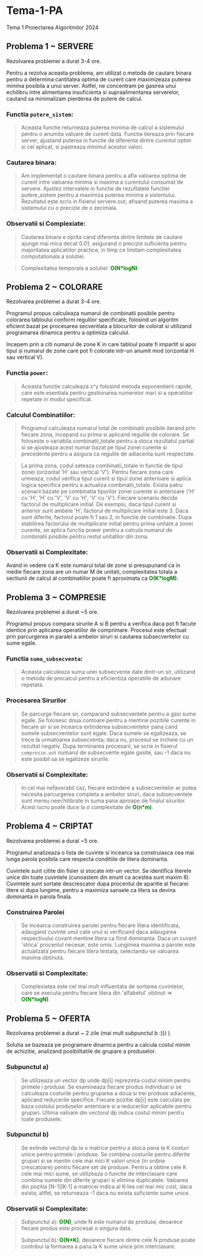 # Tema-1-PA
Tema 1 Proiectarea Algoritmilor 2024
## **Problema 1 ~ SERVERE**

Rezolvarea problemei a durat 3-4 ore.

Pentru a rezolva aceasta problema, am utilizat o metoda de cautare binara pentru a determina cantitatea optima de curent care maximizeaza puterea minima posibila a unui server. Astfel, ne concentram pe gasirea unui echilibru intre alimentarea insuficienta si supraalimentarea serverelor, cautand sa minimalizam pierderea de putere de calcul.

### Functia `putere_sistem`:

> Aceasta functie returneaza puterea minima de calcul a sistemului pentru o anumita valoare de curent data. Functia itereaza prin fiecare server, ajustand puterea in functie de diferenta dintre curentul optim si cel aplicat, si pastreaza minimul acestor valori.

### Cautarea binara:

> Am implementat o cautare binara pentru a afla valoarea optima de curent intre valoarea minima si maxima a curentului consumat de servere. Ajustez intervalele in functie de rezultatele functiei putere_sistem pentru a maximiza puterea minima a sistemului.
Rezultatul este scris in fisierul servere.out, afisand puterea maxima a sistemului cu o precizie de o zecimala.

### Observatii si Complexiate:
> Cautarea binara e oprita cand diferenta dintre limitele de cautare ajunge mai mica decat 0.01, asigurand o precizie suficienta pentru majoritatea aplicatiilor practice, in timp ce limitam complexitatea computationala a solutiei.

> Complexitatea temporala a solutiei: <span style="color:green">**O(N*logN)**</span>.


## **Problema 2 ~ COLORARE**

Rezolvarea problemei a durat 3-4 ore.

Programul propus calculeaza numarul de combinatii posibile pentru colorarea tabloului conform regulilor specificate, folosind un algoritm eficient bazat pe procesarea secventiala a blocurilor de colorat si utilizand programarea dinamica pentru a optimiza calculul.

Incepem prin a citi numarul de zone
K in care tabloul poate fi impartit si apoi tipul si numarul de zone care pot fi colorate intr-un anumit mod (orizontal H sau vertical V).

### Functia `power`:
> Aceasta functie calculeaza x^y folosind metoda exponentierii rapide, care este esentiala pentru gestionarea numerelor mari si a operatiilor repetate in modul specificat.

### Calculul Combinatiilor:
> Programul calculeaza numarul total de combinatii posibile iterand prin fiecare zona, incepand cu prima si aplicand regulile de colorare. Se foloseste o variabila combinatii_totale pentru a stoca rezultatul partial si se ajusteaza acest numar bazat pe tipul zonei curente si precedente pentru a asigura ca regulile de adiacenta sunt respectate.

> La prima zona, codul seteaza combinatii_totale in functie de tipul zonei (orizontal 'H' sau vertical 'V').
Pentru fiecare zona care urmeaza, codul verifica tipul curent si tipul zonei anterioare si aplica logica specifica pentru a actualiza combinatii_totale.
Exista patru scenarii bazate pe combinatia tipurilor zonei curente si anterioare ('H' cu 'H', 'H' cu 'V', 'V' cu 'H', 'V' cu 'V'). Fiecare scenariu decide factorul de multiplicare initial.
De exemplu, daca tipul curent si anterior sunt ambele 'H', factorul de multiplicare initial este 3. Daca sunt diferite, factorul poate fi 1 sau 2, in functie de combinatie.
Dupa stabilirea factorului de multiplicare initial pentru prima unitate a zonei curente, se aplica functia power pentru a calcula numarul de combinatii posibile pentru restul unitatilor din zona.

### Observatii si Complexitate:
Avand in vedere ca K este numarul total de zone si presupunand ca in medie fiecare zona are un numar
M de unitati, complexitatea totala a sectiunii de calcul al combinatiilor poate fi aproximata ca
<span style="color:green">**O(K*logM)**</span>.


## **Problema 3 ~ COMPRESIE**

Rezolvarea problemei a durat ~5 ore.

Programul propus compara sirurile A si B pentru a verifica daca pot fi facute identice prin aplicarea operatiilor de comprimare. Procesul este efectuat prin parcurgerea in paralel a ambelor siruri si cautarea subsecventelor cu sume egale.

### Functia `suma_subsecventa`:
> Aceasta calculeaza suma unei subsecvente date dintr-un sir, utilizand o metoda de precalcul pentru a eficientiza operatiile de adunare repetata.

### Procesarea Sirurilor
> Se parcurge fiecare sir, comparand subsecventele pentru a gasi sume egale. Se folosesc doua contoare pentru a mentine pozitiile curente in fiecare sir si se incearca extinderea subsecventelor pana cand sumele subsecventelor sunt egale. Daca sumele se egalizeaza, se trece la urmatoarea subsecventa; daca nu, procesul se incheie cu un rezultat negativ.
Dupa terminarea procesarii, se scrie in fisierul `compresie.out` numarul de subsecvente egale gasite, sau -1 daca nu este posibil sa se egalizeze sirurile.

### Observatii si Complexitate:
> In cel mai nefavorabil caz, fiecare extindere a subsecventelor ar putea necesita parcurgerea completa a ambelor siruri, daca subsecventele sunt mereu neechilibrate in suma pana aproape de finalul sirurilor. Acest lucru poate duce la o complexitate de <span style="color:green">**O(n*m)**</span>.


## **Problema 4 ~ CRIPTAT**

Rezolvarea problemei a durat ~5 ore.

Programul analizeaza o lista de cuvinte si incearca sa construiasca cea mai lunga parola posibila care respecta conditiile de litera dominanta.

Cuvintele sunt citite din fisier si stocate intr-un vector. Se identifica literele unice din toate cuvintele (cunoastem din enunt ca acestea sunt maxim 8).
Cuvintele sunt sortate descrescator dupa procentul de aparitie al fiecarei litere si dupa lungime, pentru a maximiza sansele ca litera sa devina dominanta in parola finala.

### Construirea Parolei
> Se incearca construirea parolei pentru fiecare litera identificata, adaugand cuvinte unul cate unul si verificand daca adaugarea respectivului cuvant mentine litera ca fiind dominanta. Daca un cuvant 'strica' procentul necesar, este omis. Lungimea maxima a parolei este actualizata pentru fiecare litera testata, selectandu-se valoarea maxima obtinuta.

### Observatii si Complexitate:
> Complexiatea este cel mai mult influentata de sortarea cuvintelor, care se executa pentru fiecare litera din 'alfabetul' obtinut => <span style="color:green">**O(N*logN)**</span>.


## **Problema 5 ~ OFERTA**

Rezolvarea problemei a durat ~ 2 zile (mai mult subpunctul b :))) ).

Solutia se bazeaza pe programare dinamica pentru a calcula costul minim de achizitie, analizand posibilitatile de grupare a produselor.

### Subpunctul a)
> Se utilizeaza un vector dp unde dp[i] reprezinta costul minim pentru primele i produse.
Se examineaza fiecare produs individual si se calculeaza costurile pentru gruparea a doua si trei produse adiacente, aplicand reducerile specifice.
Fiecare pozitie dp[i] este calculata pe baza costului produselor anterioare si a reducerilor aplicabile pentru grupari.
Ultima valoare din vectorul dp indica costul minim pentru toate produsele.

### Subpunctul b)

> Se extinde vectorul dp la o matrice pentru a stoca pana la K costuri unice pentru primele i produse.
Se combina costurile pentru diferite grupari si se mentin cele mai mici K valori unice (in ordine crescatoare) pentru fiecare set de produse.
Pentru a obtine cele K cele mai mici sume, se utilizeaza o functie de interclasare care combina sumele din diferite grupari si elimina duplicatele.
Valoarea din pozitia [N-1][K-1] a matricei indica al K-lea cel mai mic cost, daca exista; altfel, se returneaza -1 daca nu exista suficiente sume unice.

### Observatii si Complexitate:
> Subpunctul a): <span style="color:green">**O(N)**</span>, unde N este numarul de produse, deoarece fiecare produs este procesat o singura data.
>
> Subpunctul b): <span style="color:green">**O(N*K)**</span>, deoarece fiecare dintre cele N produse poate contribui la formarea a pana la K sume unice prin interclasare.

